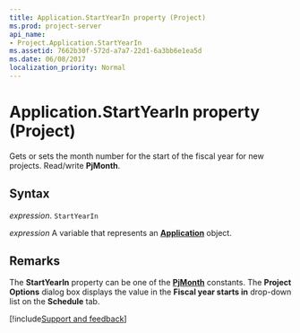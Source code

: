 ```yaml
---
title: Application.StartYearIn property (Project)
ms.prod: project-server
api_name:
- Project.Application.StartYearIn
ms.assetid: 7662b30f-572d-a7a7-22d1-6a3bb6e1ea5d
ms.date: 06/08/2017
localization_priority: Normal
---
```



# Application.StartYearIn property (Project)

Gets or sets the month number for the start of the fiscal year for new projects. Read/write  **PjMonth**.


## Syntax

_expression_. `StartYearIn`

_expression_ A variable that represents an **[Application](Project.Application.md)** object.


## Remarks

The  **StartYearIn** property can be one of the **[PjMonth](Project.PjMonth.md)** constants. The **Project Options** dialog box displays the value in the **Fiscal year starts in** drop-down list on the **Schedule** tab.

[!include[Support and feedback](~/includes/feedback-boilerplate.md)]